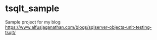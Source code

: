 # tsqlt_sample
Sample project for my blog https://www.alfusjaganathan.com/blogs/sqlserver-objects-unit-testing-tsqlt/
